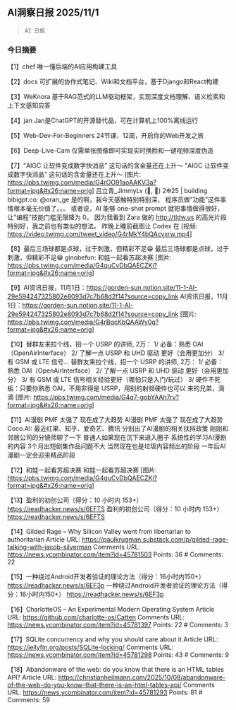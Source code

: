 ## AI洞察日报 2025/11/1

>  `AI 日报` 

### 今日摘要

【1】chef
唯一懂后端的AI应用构建工具

【2】docs
可扩展的协作式笔记、Wiki和文档平台，基于Django和React构建

【3】WeKnora
基于RAG范式的LLM驱动框架，实现深度文档理解、语义检索和上下文感知应答

【4】jan
Jan是ChatGPT的开源替代品，可在计算机上100%离线运行

【5】Web-Dev-For-Beginners
24节课，12周，开启你的Web开发之旅

【6】Deep-Live-Cam
仅需单张图像即可实现实时换脸和一键视频深度伪造

【7】"AIGC 让软件变成数字快消品” 这句话的含金量还在上升～
"AIGC 让软件变成数字快消品” 这句话的含金量还在上升～ [图片: https://pbs.twimg.com/media/G4rOO91aoAAKV3a?format=jpg&#x26;name=orig] 吕立青_JimmyLv (🐣, 🐣) 2𐃏25 | building bibigpt.co: @oran_ge 是的啊，我今天感触特别特别深， 程序员做"功能”这件事情根本毫无价值了。。。 或者说，AI 能够 one-shot prompt 就把事情做得很好，让"编程”技能门槛无限降为 0。 因为我看到 Zara 做的 http://tldw.us 的高光片段特别好，我之前也有类似的想法。 昨晚上睡前截图让 Codex 在 [视频: https://video.twimg.com/tweet_video/G4rMkY4bQAcvxrw.mp4]

【8】最后三场球都是点球，过于刺激，但精彩不足😁
最后三场球都是点球，过于刺激，但精彩不足😁 ginobefun: 和娃一起看苏超决赛 [图片: https://pbs.twimg.com/media/G4quCvDbQAECZKj?format=jpg&#x26;name=orig]

【9】AI资讯日报，11月1日：https://gorden-sun.notion.site/11-1-AI-29e594247325802e8093d7c7b68d2f14?source=copy_link
AI资讯日报，11月1日：https://gorden-sun.notion.site/11-1-AI-29e594247325802e8093d7c7b68d2f14?source=copy_link [图片: https://pbs.twimg.com/media/G4rBqcKbQAAWy0q?format=jpg&#x26;name=orig]

【10】替群友来拉个线，招一个 USRP 的讲师, 2万： 1/ 必备：熟悉 OAI（OpenAirInterface） 2/ 了解一点 USRP 和 UHD 驱动 更好（会用更加分） 3/ 有 GSM 或 LTE 信号...
替群友来拉个线，招一个 USRP 的讲师, 2万： 1/ 必备：熟悉 OAI（OpenAirInterface） 2/ 了解一点 USRP 和 UHD 驱动 更好（会用更加分） 3/ 有 GSM 或 LTE 信号相关经验更好（哪怕只是入门/玩过） 3/ 硬件不死板：只要你熟悉 OAI，不用非得是 USRP，用别的射频硬件也可以 来的兄弟，滴滴 [图片: https://pbs.twimg.com/media/G4q7-gobYAAh7rv?format=jpg&#x26;name=orig]

【11】AI漫剧 PMF 太强了 现在成了大趋势
AI漫剧 PMF 太强了 现在成了大趋势 Coco.AI: 最近红果、知乎、爱奇艺、腾讯 分别出了AI漫剧的相关扶持政策 刚刚和邻居公司的分镜师聊了一下 普通人如果现在沉下来进入圈子 系统性的学习AI漫剧的内容 3个月出短剧集作品问题不大 当然现在也是垃圾内容频出的阶段 一年后AI漫剧一定会迎来精品阶段

【12】和娃一起看苏超决赛
和娃一起看苏超决赛 [图片: https://pbs.twimg.com/media/G4quCvDbQAECZKj?format=jpg&#x26;name=orig]

【13】盈利的初创公司（得分：10 小时内 153+） https://readhacker.news/s/6EFTS
盈利的初创公司（得分：10 小时内 153+） https://readhacker.news/s/6EFTS

【14】Gilded Rage – Why Silicon Valley went from libertarian to authoritarian
Article URL: https://paulkrugman.substack.com/p/gilded-rage-talking-with-jacob-silverman Comments URL: https://news.ycombinator.com/item?id=45781503 Points: 36 # Comments: 22

【15】一种绕过Android开发者验证的理论方法（得分：16小时内150+） https://readhacker.news/s/6EF3p
一种绕过Android开发者验证的理论方法（得分：16小时内150+） https://readhacker.news/s/6EF3p

【16】CharlotteOS – An Experimental Modern Operating System
Article URL: https://github.com/charlotte-os/Catten Comments URL: https://news.ycombinator.com/item?id=45781397 Points: 22 # Comments: 3

【17】SQLite concurrency and why you should care about it
Article URL: https://jellyfin.org/posts/SQLite-locking/ Comments URL: https://news.ycombinator.com/item?id=45781298 Points: 43 # Comments: 9

【18】Abandonware of the web: do you know that there is an HTML tables API?
Article URL: https://christianheilmann.com/2025/10/08/abandonware-of-the-web-do-you-know-that-there-is-an-html-tables-api/ Comments URL: https://news.ycombinator.com/item?id=45781293 Points: 81 # Comments: 59

